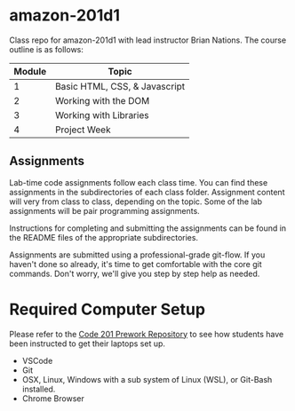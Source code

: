 # amazon-201d1

Class repo for amazon-201d1 with lead instructor Brian Nations.  The course outline is as follows:

Module       | Topic
-------------|---------------
1            | Basic HTML, CSS, & Javascript
2            | Working with the DOM
3            | Working with Libraries
4            | Project Week

## Assignments

Lab-time code assignments follow each class time. You can find these assignments in the subdirectories of each class folder. Assignment content will very from class to class, depending on the topic. Some of the lab assignments will be pair programming assignments.

Instructions for completing and submitting the assignments can be found in the README files of the appropriate subdirectories.

Assignments are submitted using a professional-grade git-flow. If you haven't done so already, it's time to get comfortable with the core git commands. Don't worry, we'll give you step by step help as needed.

# Required Computer Setup

Please refer to the [Code 201 Prework Repository](https://github.com/codefellows/code-201-prework) to see how students have been instructed to get their laptops set up.

* VSCode
* Git
* OSX, Linux, Windows with a sub system of Linux (WSL), or Git-Bash installed.
* Chrome Browser

